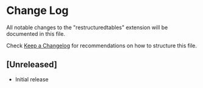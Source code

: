 # Change Log

All notable changes to the "restructuredtables" extension will be documented in this file.

Check [Keep a Changelog](http://keepachangelog.com/) for recommendations on how to structure this file.

## [Unreleased]

- Initial release